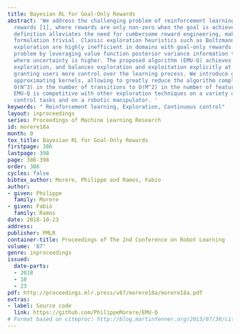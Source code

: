 ```yaml
---
title: Bayesian RL for Goal-Only Rewards
abstract: 'We address the challenging problem of reinforcement learning under goal-only
  rewards [1], where rewards are only non-zero when the goal is achieved. This reward
  definition alleviates the need for cumbersome reward engineering, making the reward
  formulation trivial. Classic exploration heuristics such as Boltzmann or epsilon-greedy
  exploration are highly inefficient in domains with goal-only rewards. We solve this
  problem by leveraging value function posterior variance information to direct exploration
  where uncertainty is higher. The proposed algorithm (EMU-Q) achieves data-efficient
  exploration, and balances exploration and exploitation explicitly at a policy level
  granting users more control over the learning process. We introduce general features
  approximating kernels, allowing to greatly reduce the algorithm complexity from
  O(N^3) in the number of transitions to O(M^2) in the number of features. We demonstrate
  EMU-Q is competitive with other exploration techniques on a variety of continuous
  control tasks and on a robotic manipulator. '
keywords: " Reinforcement learning, Exploration, Continuous control"
layout: inproceedings
series: Proceedings of Machine Learning Research
id: morere18a
month: 0
tex_title: Bayesian RL for Goal-Only Rewards
firstpage: 386
lastpage: 398
page: 386-398
order: 386
cycles: false
bibtex_author: Morere, Philippe and Ramos, Fabio
author:
- given: Philippe
  family: Morere
- given: Fabio
  family: Ramos
date: 2018-10-23
address: 
publisher: PMLR
container-title: Proceedings of The 2nd Conference on Robot Learning
volume: '87'
genre: inproceedings
issued:
  date-parts:
  - 2018
  - 10
  - 23
pdf: http://proceedings.mlr.press/v87/morere18a/morere18a.pdf
extras:
- label: Source code
  link: https://github.com/PhilippeMorere/EMU-Q
# Format based on citeproc: http://blog.martinfenner.org/2013/07/30/citeproc-yaml-for-bibliographies/
---
```


